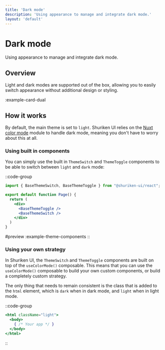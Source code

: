 ```yaml
---
title: 'Dark mode'
description: 'Using appearance to manage and integrate dark mode.'
layout: 'default'
---
```


# Dark mode

Using appearance to manage and integrate dark mode.

## Overview

Light and dark modes are supported out of the box, allowing you to easily switch appearance without additional design or styling.

:example-card-dual

## How it works
By default, the main theme is set to `light`. Shuriken UI relies on the [Nuxt color mode](https://color-mode.nuxtjs.org/) module to handle dark mode, meaning you don't have to worry about this at all. 

### Using built in components

You can simply use the built in `ThemeSwitch` and `ThemeToggle` components to be able to switch between `light` and `dark` mode:

::code-group

```jsx [ExampleThemeComponents.tsx]
import { BaseThemeSwitch, BaseThemeToggle } from "@shuriken-ui/react";

export default function Page() {
  return (
    <div>
      <BaseThemeToggle />
      <BaseThemeSwitch />
    </div>
  )
}
```

#preview
:example-theme-components
::

### Using your own strategy

In Shuriken UI, the `ThemeSwitch` and `ThemeToggle` components are built on top of the `useColorMode()` composable. This means that you can use the `useColorMode()` composable to build your own custom components, or build a completely custom strategy. 

The only thing that needs to remain consistent is the class that is added to the `html` element, which is `dark` when in dark mode, and `light` when in light mode.

::code-group

```jsx [index.html]
<html className="light">
  <body>
    { /* Your app */ }
  </body>
</html>
```
::